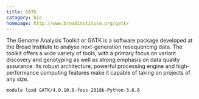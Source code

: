 ```yaml
---
title: GATK
catagory: bio 
homepage: http://www.broadinstitute.org/gatk/
---
```

The Genome Analysis Toolkit or GATK is a software package developed at the Broad Institute to analyse next-generation resequencing data. The toolkit offers a wide variety of tools, with a primary focus on variant discovery and genotyping as well as strong emphasis on data quality assurance. Its robust architecture, powerful processing engine and high-performance computing features make it capable of taking on projects of any size.
```
module load GATK/4.0.10.0-foss-2018b-Python-3.6.6
```
